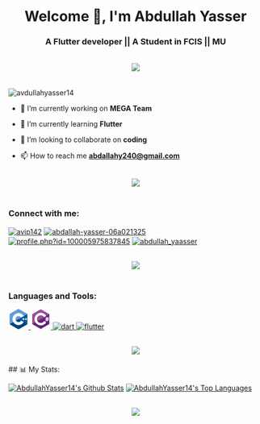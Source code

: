 <h1 align="center">Welcome 👋, I'm Abdullah Yasser</h1>
<h3 align="center">A Flutter developer || A Student in FCIS || MU</h3>
<br>
<div align="center">
    <img src="https://user-images.githubusercontent.com/73097560/115834477-dbab4500-a447-11eb-908a-139a6edaec5c.gif" />
</div>
<br>
<p align="left"> <img src="https://komarev.com/ghpvc/?username=avdullahyasser14&label=Profile%20views&color=0e75b6&style=flat" alt="avdullahyasser14" /> </p>

- 🔭 I’m currently working on **MEGA Team**

- 🌱 I’m currently learning **Flutter**

- 👯 I’m looking to collaborate on **coding**

- 📫 How to reach me **abdallahy240@gmail.com**


<br>
<div align="center">
    <img src="https://user-images.githubusercontent.com/73097560/115834477-dbab4500-a447-11eb-908a-139a6edaec5c.gif" />
</div>
<br>
<h3 align="left">Connect with me:</h3>
<p align="left">
<a href="https://twitter.com/avip142" target="blank"><img align="center" src="https://raw.githubusercontent.com/rahuldkjain/github-profile-readme-generator/master/src/images/icons/Social/twitter.svg" alt="avip142" height="30" width="40" /></a>
<a href="https://www.linkedin.com/in/abdullah-yasser-06a021325?utm_source=share&utm_campaign=share_via&utm_content=profile&utm_medium=android_app" target="blank"><img align="center" src="https://raw.githubusercontent.com/rahuldkjain/github-profile-readme-generator/master/src/images/icons/Social/linked-in-alt.svg" alt="abdallah-yasser-06a021325" height="30" width="40" /></a>
<a href="https://fb.com/profile.php?id=100005975837845" target="blank"><img align="center" src="https://raw.githubusercontent.com/rahuldkjain/github-profile-readme-generator/master/src/images/icons/Social/facebook.svg" alt="profile.php?id=100005975837845" height="30" width="40" /></a>
<a href="https://instagram.com/abdullah_yaasser" target="blank"><img align="center" src="https://raw.githubusercontent.com/rahuldkjain/github-profile-readme-generator/master/src/images/icons/Social/instagram.svg" alt="abdullah_yaasser" height="30" width="40" /></a>
</p>
<br>
<div align="center">
    <img src="https://user-images.githubusercontent.com/73097560/115834477-dbab4500-a447-11eb-908a-139a6edaec5c.gif" />
</div>
<br>
<h3 align="left">Languages and Tools:</h3>
<p align="left"> <a href="https://www.w3schools.com/cpp/" target="_blank" rel="noreferrer"> <img src="https://raw.githubusercontent.com/devicons/devicon/master/icons/cplusplus/cplusplus-original.svg" alt="cplusplus" width="40" height="40"/> </a> <a href="https://www.w3schools.com/cs/" target="_blank" rel="noreferrer"> <img src="https://raw.githubusercontent.com/devicons/devicon/master/icons/csharp/csharp-original.svg" alt="csharp" width="40" height="40"/> </a> <a href="https://dart.dev" target="_blank" rel="noreferrer"> <img src="https://www.vectorlogo.zone/logos/dartlang/dartlang-icon.svg" alt="dart" width="40" height="40"/> </a> <a href="https://flutter.dev" target="_blank" rel="noreferrer"> <img src="https://www.vectorlogo.zone/logos/flutterio/flutterio-icon.svg" alt="flutter" width="40" height="40"/> </a> </p>
<br>
<div align="center">
    <img src="https://user-images.githubusercontent.com/73097560/115834477-dbab4500-a447-11eb-908a-139a6edaec5c.gif" />
</div>
<br>
## 📊 My Stats:


<a href="https://github.com/AbdullahYasser14/github-readme-stats"><img alt="AbdullahYasser14's Github Stats" src="https://github-readme-stats.vercel.app/api?username=AbdullahYasser14&show_icons=true&count_private=true&theme=react&hide_border=true&bg_color=0D1117" /></a>
<a href="https://github.com/AbdullahYasser14/github-readme-stats"><img alt="AbdullahYasser14's Top Languages" src="https://github-readme-stats.vercel.app/api/top-langs/?username=AbdullahYasser14&langs_count=8&count_private=true&layout=compact&theme=react&hide_border=true&bg_color=0D1117" /></a>

<br>
<div align="center">
    <img src="https://user-images.githubusercontent.com/73097560/115834477-dbab4500-a447-11eb-908a-139a6edaec5c.gif" />
</div>
<br>
